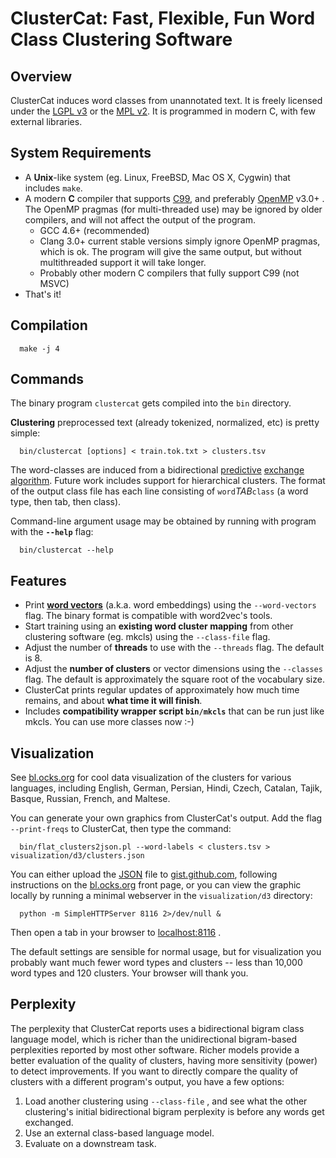
# ClusterCat: Fast, Flexible, Fun Word Class Clustering Software


## Overview

ClusterCat induces word classes from unannotated text.
It is freely licensed under the [LGPL v3][lgpl3] or the [MPL v2][mpl2].
It is programmed in modern C, with few external libraries.

## System Requirements
- A **Unix**-like system (eg. Linux, FreeBSD, Mac OS X, Cygwin) that includes `make`.
- A modern **C** compiler that supports [C99][], and preferably [OpenMP][] v3.0+ .
  The OpenMP pragmas (for multi-threaded use) may be ignored by older compilers, and will not affect the output of the program.
  - GCC 4.6+ (recommended)
  - Clang 3.0+  current stable versions simply ignore OpenMP pragmas, which is ok. The program will give the same output, but without multithreaded support it will take longer.
  - Probably other modern C compilers that fully support C99 (not MSVC)
- That's it!

## Compilation
      make -j 4

## Commands
The binary program `clustercat` gets compiled into the `bin` directory.

**Clustering** preprocessed text (already tokenized, normalized, etc) is pretty simple:

      bin/clustercat [options] < train.tok.txt > clusters.tsv

The word-classes are induced from a bidirectional [predictive][] [exchange algorithm][].
Future work includes support for hierarchical clusters.
The format of the output class file has each line consisting of `word`*TAB*`class` (a word type, then tab, then class).

Command-line argument usage may be obtained by running with program with the **`--help`** flag:

      bin/clustercat --help

## Features
- Print **[word vectors][]** (a.k.a. word embeddings) using the `--word-vectors` flag.  The binary format is compatible with word2vec's tools.
- Start training using an **existing word cluster mapping** from other clustering software (eg. mkcls) using the `--class-file` flag.
- Adjust the number of **threads** to use with the `--threads` flag.  The default is 8.
- Adjust the **number of clusters** or vector dimensions using the `--classes` flag. The default is approximately the square root of the vocabulary size.
- ClusterCat prints regular updates of approximately how much time remains, and about **what time it will finish**.
- Includes **compatibility wrapper script ` bin/mkcls `** that can be run just like mkcls.  You can use more classes now :-)

## Visualization
See [bl.ocks.org][] for cool data visualization of the clusters for various languages, including English, German, Persian, Hindi, Czech, Catalan, Tajik, Basque, Russian, French, and Maltese.

You can generate your own graphics from ClusterCat's output.
Add the flag  `--print-freqs`  to ClusterCat, then type the command:

      bin/flat_clusters2json.pl --word-labels < clusters.tsv > visualization/d3/clusters.json

You can either upload the [JSON][] file to [gist.github.com][], following instructions on the [bl.ocks.org](http://bl.ocks.org) front page, or you can view the graphic locally by running a minimal webserver in the `visualization/d3` directory:

      python -m SimpleHTTPServer 8116 2>/dev/null &

Then open a tab in your browser to [localhost:8116](http://localhost:8116) .

The default settings are sensible for normal usage, but for visualization you probably want much fewer word types and clusters -- less than 10,000 word types and 120 clusters.
Your browser will thank you.

## Perplexity
The perplexity that ClusterCat reports uses a bidirectional bigram class language model, which is richer than the unidirectional bigram-based perplexities reported by most other software.
Richer models provide a better evaluation of the quality of clusters, having more sensitivity (power) to detect improvements.
If you want to directly compare the quality of clusters with a different program's output, you have a few options:

1. Load another clustering using `--class-file` , and see what the other clustering's initial bidirectional bigram perplexity is before any words get exchanged.
2. Use an external class-based language model.
3. Evaluate on a downstream task.



[lgpl3]: https://www.gnu.org/copyleft/lesser.html
[mpl2]: https://www.mozilla.org/MPL/2.0
[c99]: https://en.wikipedia.org/wiki/C99
[openmp]: https://en.wikipedia.org/wiki/OpenMP
[predictive]: https://www.aclweb.org/anthology/P/P08/P08-1086.pdf
[exchange algorithm]: http://citeseerx.ist.psu.edu/viewdoc/summary?doi=10.1.1.53.2354
[word vectors]: https://en.wikipedia.org/wiki/Word_embedding
[bl.ocks.org]: http://bl.ocks.org/jonsafari
[JSON]: https://en.wikipedia.org/wiki/JSON
[gist.github.com]: https://gist.github.com
